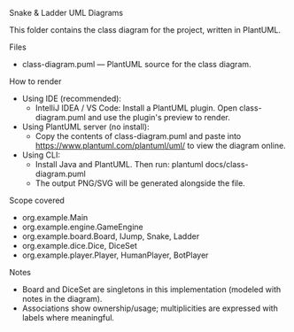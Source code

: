 Snake & Ladder UML Diagrams

This folder contains the class diagram for the project, written in PlantUML.

Files
- class-diagram.puml — PlantUML source for the class diagram.

How to render
- Using IDE (recommended):
  - IntelliJ IDEA / VS Code: Install a PlantUML plugin. Open class-diagram.puml and use the plugin's preview to render.
- Using PlantUML server (no install):
  - Copy the contents of class-diagram.puml and paste into https://www.plantuml.com/plantuml/uml/ to view the diagram online.
- Using CLI:
  - Install Java and PlantUML. Then run:
    plantuml docs/class-diagram.puml
  - The output PNG/SVG will be generated alongside the file.

Scope covered
- org.example.Main
- org.example.engine.GameEngine
- org.example.board.Board, IJump, Snake, Ladder
- org.example.dice.Dice, DiceSet
- org.example.player.Player, HumanPlayer, BotPlayer

Notes
- Board and DiceSet are singletons in this implementation (modeled with notes in the diagram).
- Associations show ownership/usage; multiplicities are expressed with labels where meaningful.

